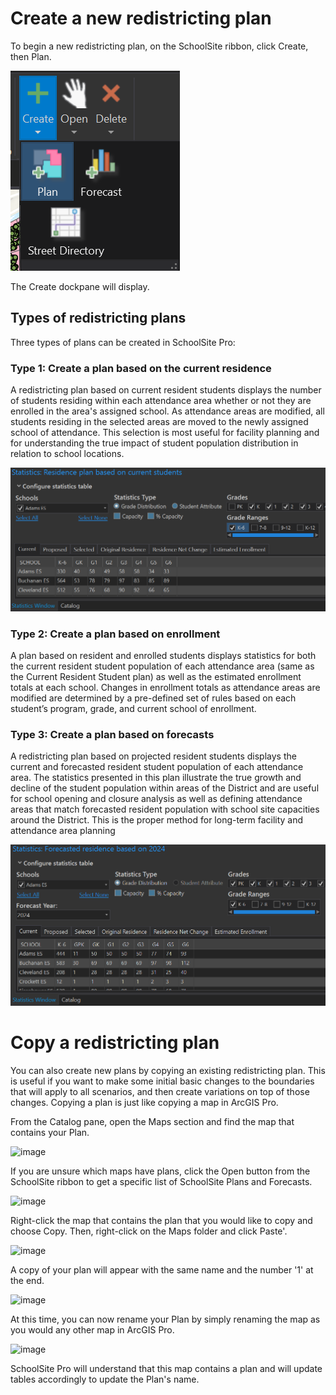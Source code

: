 # Create a new redistricting plan
To begin a new redistricting plan, on the SchoolSite ribbon, click Create, then Plan. 

![Plan](planImages/plan.png)

The Create dockpane will display. 

## Types of redistricting plans 
Three types of plans can be created in SchoolSite Pro:

### Type 1: Create a plan based on the current residence
A redistricting plan based on current resident students displays the number of students residing within each attendance area whether or not they are enrolled in the area's assigned school.  As attendance areas are modified, all students residing in the selected areas are moved to the newly assigned school of attendance.  This selection is most useful for facility planning and for understanding the true impact of student population distribution in relation to school locations.

![adamESCurrent](planImages/adamESCurrent.png)

### Type 2: Create a plan based on enrollment 
A plan based on resident and enrolled students displays statistics for both the current resident student population of each attendance area (same as the Current Resident Student plan) as well as the estimated enrollment totals at each school.  Changes in enrollment totals as attendance areas are modified are determined by a pre-defined set of rules based on each student’s program, grade, and current school of enrollment. 

### Type 3: Create a plan based on forecasts
A redistricting plan based on projected resident students displays the current and forecasted resident student population of each attendance area.  The statistics presented in this plan illustrate the true growth and decline of the student population within areas of the District and are useful for school opening and closure analysis as well as defining attendance areas that match forecasted resident population with school site capacities around the District. This is the proper method for long-term facility and attendance area planning

![forecastPlan](planImages/forecastPlan.png)

# Copy a redistricting plan
You can also create new plans by copying an existing redistricting plan. This is useful if you want to make some initial basic changes to the boundaries that will apply to all scenarios, and then create variations on top of those changes. Copying a plan is just like copying a map in ArcGIS Pro. 

From the Catalog pane, open the Maps section and find the map that contains your Plan. 

![image](https://github.com/dbutz/SchoolSite-Pro-Docs/assets/5185948/d344455f-a3cf-4b4e-b068-bc12f7c913b2)

If you are unsure which maps have plans, click the Open button from the SchoolSite ribbon to get a specific list of SchoolSite Plans and Forecasts. 

![image](https://github.com/dbutz/SchoolSite-Pro-Docs/assets/5185948/8053b9c2-59b6-4762-ac54-a633631207eb)

Right-click the map that contains the plan that you would like to copy and choose Copy. Then, right-click on the Maps folder and click Paste'.

![image](https://github.com/dbutz/SchoolSite-Pro-Docs/assets/5185948/c4fc05bb-5916-40d5-bbdb-ded4ba04e8da)

A copy of your plan will appear with the same name and the number '1' at the end.

![image](https://github.com/dbutz/SchoolSite-Pro-Docs/assets/5185948/af087f2c-58f8-4207-a56a-31b220f1bd1a)

At this time, you can now rename your Plan by simply renaming the map as you would any other map in ArcGIS Pro. 

![image](https://github.com/dbutz/SchoolSite-Pro-Docs/assets/5185948/da532f6f-026a-442c-85b5-1d42218b4498)

SchoolSite Pro will understand that this map contains a plan and will update tables accordingly to update the Plan's name.

